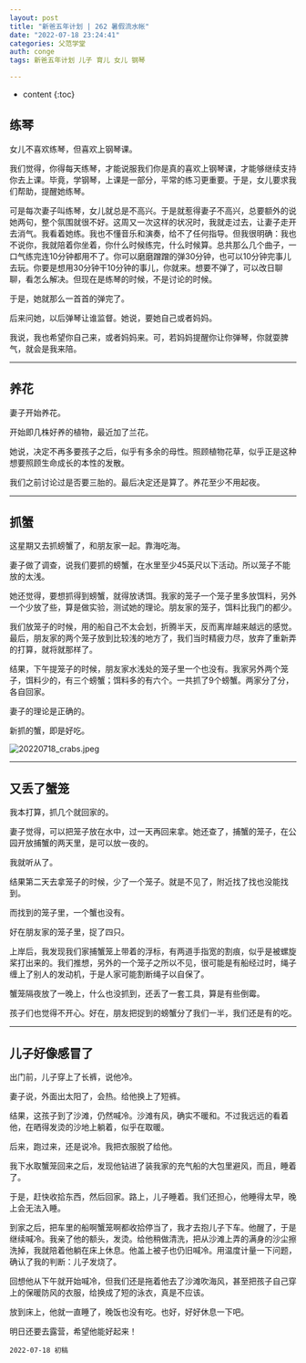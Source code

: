 ```yaml
---
layout: post
title: "新爸五年计划 | 262 暑假流水帐"
date: "2022-07-18 23:24:41"
categories: 父范学堂
auth: conge
tags: 新爸五年计划 儿子 育儿 女儿 钢琴

---
```

* content
{:toc}


## 练琴

女儿不喜欢练琴，但喜欢上钢琴课。

我们觉得，你得每天练琴，才能说服我们你是真的喜欢上钢琴课，才能够继续支持你去上课。毕竟，学钢琴，上课是一部分，平常的练习更重要。于是，女儿要求我们帮助，提醒她练琴。

可是每次妻子叫练琴，女儿就总是不高兴。于是就惹得妻子不高兴，总要额外的说她两句，整个氛围就很不好。这周又一次这样的状况时，我就走过去，让妻子走开去消气。我看着她练。我也不懂音乐和演奏，给不了任何指导。但我很明确：我也不说你，我就陪着你坐着，你什么时候练完，什么时候算。总共那么几个曲子，一口气练完连10分钟都用不了。你可以磨磨蹭蹭的弹30分钟，也可以10分钟完事儿去玩。你要是想用30分钟干10分钟的事儿，你就来。想要不弹了，可以改日聊聊，看怎么解决。但现在是练琴的时候，不是讨论的时候。

于是，她就那么一首首的弹完了。

后来问她，以后弹琴让谁监督。她说，要她自己或者妈妈。

我说，我也希望你自己来，或者妈妈来。可，若妈妈提醒你让你弹琴，你就耍脾气，就会是我来陪。





-------

## 养花

妻子开始养花。

开始即几株好养的植物，最近加了兰花。

她说，决定不再多要孩子之后，似乎有多余的母性。照顾植物花草，似乎正是这种想要照顾生命成长的本性的发散。

我们之前讨论过是否要三胎的。最后决定还是算了。养花至少不用起夜。

----

## 抓蟹

这星期又去抓螃蟹了，和朋友家一起。靠海吃海。

妻子做了调查，说我们要抓的螃蟹，在水里至少45英尺以下活动。所以笼子不能放的太浅。

她还觉得，要想抓得到螃蟹，就得放诱饵。我家的笼子一个笼子里多放饵料，另外一个少放了些，算是做实验，测试她的理论。朋友家的笼子，饵料比我门的都少。

我们放笼子的时候，用的船自己不太会划，折腾半天，反而离岸越来越远的感觉。最后，朋友家的两个笼子放到比较浅的地方了，我们当时精疲力尽，放弃了重新弄的打算，就将就那样了。

结果，下午提笼子的时候，朋友家水浅处的笼子里一个也没有。我家另外两个笼子，饵料少的，有三个螃蟹；饵料多的有六个。一共抓了9个螃蟹。两家分了分，各自回家。

妻子的理论是正确的。

新抓的蟹，即是好吃。

![20220718_crabs.jpeg](https://s2.loli.net/2022/07/19/SFYOBrZQVJxAkhI.jpg)

---

## 又丢了蟹笼

我本打算，抓几个就回家的。

妻子觉得，可以把笼子放在水中，过一天再回来拿。她还查了，捕蟹的笼子，在公园开放捕蟹的两天里，是可以放一夜的。

我就听从了。

结果第二天去拿笼子的时候，少了一个笼子。就是不见了，附近找了找也没能找到。

而找到的笼子里，一个蟹也没有。

好在朋友家的笼子里，捉了四只。

上岸后，我发现我们家捕蟹笼上带着的浮标，有两道手指宽的割痕，似乎是被螺旋桨打出来的。我们推想，另外的一个笼子之所以不见，很可能是有船经过时，绳子缠上了别人的发动机，于是人家可能割断绳子以自保了。

蟹笼隔夜放了一晚上，什么也没抓到，还丢了一套工具，算是有些倒霉。

孩子们也觉得不开心。好在，朋友把捉到的螃蟹分了我们一半，我们还是有的吃。

----

## 儿子好像感冒了

出门前，儿子穿上了长裤，说他冷。

妻子说，外面出太阳了，会热。给他换上了短裤。

结果，这孩子到了沙滩，仍然喊冷。沙滩有风，确实不暖和。不过我远远的看着他，在晒得发烫的沙地上躺着，似乎在取暖。

后来，跑过来，还是说冷。我把衣服脱了给他。

我下水取蟹笼回来之后，发现他钻进了装我家的充气船的大包里避风，而且，睡着了。

于是，赶快收拾东西，然后回家。路上，儿子睡着。我们还担心，他睡得太早，晚上会无法入睡。

到家之后，把车里的船啊蟹笼啊都收拾停当了，我才去抱儿子下车。他醒了，于是继续喊冷。我亲了他的额头，发烫。给他稍做清洗，把从沙滩上弄的满身的沙尘擦洗掉，我就陪着他躺在床上休息。他盖上被子也仍旧喊冷。用温度计量一下问题，确认了我的判断：儿子发烧了。

回想他从下午就开始喊冷，但我们还是拖着他去了沙滩吹海风，甚至把孩子自己穿上的保暖防风的衣服，给换成了短的泳衣，真是不应该。

放到床上，他就一直睡了，晚饭也没有吃。也好，好好休息一下吧。

明日还要去露营，希望他能好起来！


```
2022-07-18 初稿
```
